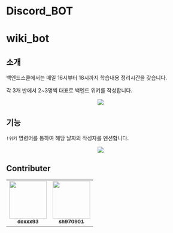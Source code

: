 # Discord_BOT
# wiki_bot

## 소개

백엔드스쿨에서는 매일 16시부터 18시까지 학습내용 정리시간을 갖습니다.

각 3개 반에서 2~3명씩 대표로 백엔드 위키를 작성합니다.

<p align="center">
  <img src="https://user-images.githubusercontent.com/51396905/179124232-f10cc6ca-e116-4f06-8b4d-162c5efad792.png" />
</p>

## 기능

`!위키` 명령어를 통하여 해당 날짜의 작성자를 멘션합니다.

<p align="center">
  <img src="https://user-images.githubusercontent.com/51396905/179125039-be4bd655-67d1-4295-ab46-4489a226b23c.png" />
</p>

## Contributer

<table align="center">
  <tr>
    <td align="center"><a href="https://github.com/doxxx93"><img src="https://user-images.githubusercontent.com/51396905/179125729-e4821f12-bf86-4834-b9a0-82bc708dfccb.png" width="100px;" alt=""/><br /><sub><b>doxxx93</b></sub></a><br /><a href="#doxxx93" title="Maintenance"></a></td>
    <td align="center"><a href="https://github.com/sh970901"><img src="https://user-images.githubusercontent.com/51396905/179125778-b5a6a19b-e62a-43d0-9a33-aa39b76b2830.png" width="100px;" alt=""/><br /><sub><b>sh970901</b></sub></a><br /><a href="#sh970901" title="Maintenance"></a></td>
  </tr>
</table>
